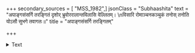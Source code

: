 +++
secondary_sources = [ "MSS_1982",]
jsonClass = "Subhaashita"
text = "अपाङ्गसंसर्गि तरङ्गितं दृशोर् भ्रुवोररालान्तविलासि वेल्लितम्।  \nविसारि रोमाञ्चनकञ्चुकं तनोस् तनोति योऽसौ सुभगे तवागतः॥"
title = "अपाङ्गसंसर्गि तरङ्गितम्"

+++

<details><summary>Text</summary>

अपाङ्गसंसर्गि तरङ्गितं दृशोर् भ्रुवोररालान्तविलासि वेल्लितम्।  
विसारि रोमाञ्चनकञ्चुकं तनोस् तनोति योऽसौ सुभगे तवागतः॥
</details>
